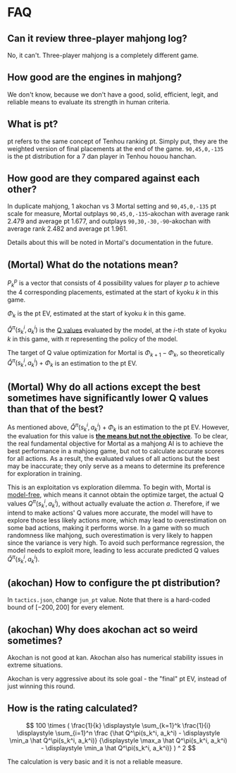 # FAQ
## Can it review three-player mahjong log?
No, it can't. Three-player mahjong is a completely different game.

## How good are the engines in mahjong?
We don't know, because we don't have a good, solid, efficient, legit, and reliable means to evaluate its strength in human criteria.

## What is pt?
pt refers to the same concept of Tenhou ranking pt. Simply put, they are the weighted version of final placements at the end of the game. `90,45,0,-135` is the pt distribution for a 7 dan player in Tenhou houou hanchan.

## How good are they compared against each other?
In duplicate mahjong, 1 akochan vs 3 Mortal setting and `90,45,0,-135` pt scale for measure, Mortal outplays `90,45,0,-135`-akochan with average rank 2.479 and average pt 1.677, and outplays `90,30,-30,-90`-akochan with average rank 2.482 and average pt 1.961.

Details about this will be noted in Mortal's documentation in the future.

## (Mortal) What do the notations mean?
$P_k^p$ is a vector that consists of 4 possibility values for player $p$ to achieve the 4 corresponding placements, estimated at the start of kyoku $k$ in this game.

$\Phi_k$ is the pt EV, estimated at the start of kyoku $k$ in this game.

$\hat Q^\pi(s_k^i, a_k^i)$ is the [Q values](https://en.wikipedia.org/wiki/Q-learning) evaluated by the model,
at the $i$-th state of kyoku $k$ in this game,
with $\pi$ representing the policy of the model.

The target of Q value optimization for Mortal is $\Phi_{k+1} - \Phi_k$,
so theoretically $\hat Q^\pi(s_k^i, a_k^i) + \Phi_k$ is an estimation to the pt EV.

## (Mortal) Why do all actions except the best sometimes have significantly lower Q values than that of the best?
As mentioned above, $\hat Q^\pi(s_k^i, a_k^i) + \Phi_k$ is an estimation to the pt EV. However, the evaluation for this value is **<ins>the means but not the objective</ins>**. To be clear, the real fundamental objective for Mortal as a mahjong AI is to achieve the best performance in a mahjong game, but not to calculate accurate scores for all actions. As a result, the evaluated values of all actions but the best may be inaccurate; they only serve as a means to determine its preference for exploration in training.

This is an exploitation vs exploration dilemma. To begin with, Mortal is [model-free](https://en.wikipedia.org/wiki/Model-free_(reinforcement_learning)), which means it cannot obtain the optimize target, the actual Q values $Q^\pi(s_k^i, a_k^i)$, without actually evaluate the action $a$.
Therefore, if we intend to make actions' Q values more accurate, the model will have to explore those less likely actions more, which may lead to overestimation on some bad actions, making it performs worse. In a game with so much randomness like mahjong, such overestimation is very likely to happen since the variance is very high. To avoid such performance regression, the model needs to exploit more, leading to less accurate predicted Q values $\hat Q^\pi(s_k^i, a_k^i)$.

## (akochan) How to configure the pt distribution?
In `tactics.json`, change `jun_pt` value. Note that there is a hard-coded bound of $[-200, 200]$ for every element.

## (akochan) Why does akochan act so weird sometimes?
Akochan is not good at kan. Akochan also has numerical stability issues in extreme situations.

Akochan is very aggressive about its sole goal - the "final" pt EV, instead of just winning this round.

## How is the rating calculated?
$$
100 \times (
    \frac{1}{k} \displaystyle \sum_{k=1}^k
    \frac{1}{i} \displaystyle \sum_{i=1}^n
    \frac
    {\hat Q^\pi(s_k^i, a_k^i) - \displaystyle \min_a \hat Q^\pi(s_k^i, a_k^i)}
    {\displaystyle \max_a \hat Q^\pi(s_k^i, a_k^i) - \displaystyle \min_a \hat Q^\pi(s_k^i, a_k^i)}
) ^ 2
$$

The calculation is very basic and it is not a reliable measure.
